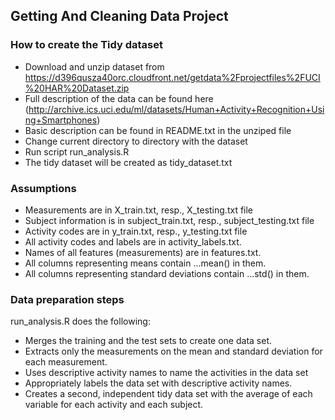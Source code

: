 ## Getting And Cleaning Data Project

### How to create the Tidy dataset
* Download and unzip dataset from https://d396qusza40orc.cloudfront.net/getdata%2Fprojectfiles%2FUCI%20HAR%20Dataset.zip
* Full description of the data can be found here (http://archive.ics.uci.edu/ml/datasets/Human+Activity+Recognition+Using+Smartphones)
* Basic description can be found in README.txt in the unziped file
* Change current directory to directory with the dataset
* Run script run_analysis.R
* The tidy dataset will be created as tidy_dataset.txt

### Assumptions
* Measurements are in X_train.txt, resp.,  X_testing.txt file
* Subject information is in subject_train.txt, resp., subject_testing.txt file
* Activity codes are in y_train.txt, resp., y_testing.txt file
* All activity codes and labels are in activity_labels.txt.
* Names of all features (measurements) are in features.txt.
* All columns representing means contain ...mean() in them.
* All columns representing standard deviations contain ...std() in them.

### Data preparation steps
run_analysis.R does the following:
* Merges the training and the test sets to create one data set.
* Extracts only the measurements on the mean and standard deviation for each measurement. 
* Uses descriptive activity names to name the activities in the data set
* Appropriately labels the data set with descriptive activity names. 
* Creates a second, independent tidy data set with the average of each variable for each activity and each subject.
